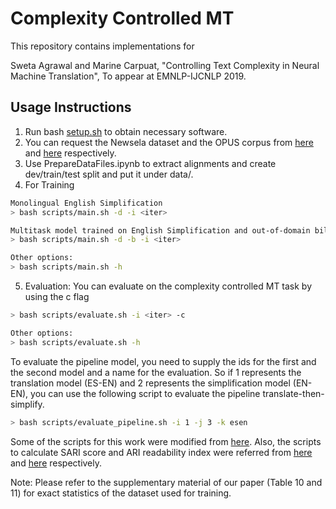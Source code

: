 # Complexity Controlled MT

This repository contains implementations for

Sweta Agrawal and Marine Carpuat, "Controlling Text Complexity in Neural Machine Translation", To appear at EMNLP-IJCNLP 2019.

## Usage Instructions
1. Run bash [setup.sh](setup.sh) to obtain necessary software.
2. You can request the Newsela dataset and the OPUS corpus from [here](https://newsela.com/data/) and [here](http://opus.nlpl.eu/) respectively.
3. Use PrepareDataFiles.ipynb to extract alignments and create dev/train/test split and put it under data/.
4. For Training
```bash
Monolingual English Simplification 
> bash scripts/main.sh -d -i <iter>

Multitask model trained on English Simplification and out-of-domain bilingual data
> bash scripts/main.sh -d -b -i <iter>

Other options:
> bash scripts/main.sh -h
```
5. Evaluation: You can evaluate on the complexity controlled MT task by using the c flag

```bash
> bash scripts/evaluate.sh -i <iter> -c

Other options:
> bash scripts/evaluate.sh -h
```

To evaluate the pipeline model, you need to supply the ids for the first and the second model and a name for the evaluation. So if 1 represents the translation model (ES-EN) and 2 represents the simplification model (EN-EN), you can use the following script to evaluate the pipeline translate-then-simplify.

```bash
> bash scripts/evaluate_pipeline.sh -i 1 -j 3 -k esen

```

Some of the scripts for this work were modified from [here](https://github.com/xingniu/multitask-ft-fsmt). Also, the scripts to calculate SARI score and ARI readability index were referred from [here](https://github.com/cocoxu/simplification) and [here](https://github.com/mmautner/readability) respectively. 

Note: Please refer to the supplementary material of our paper (Table 10 and 11) for exact statistics of the dataset used for training. 

